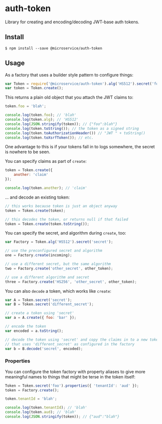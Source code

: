 # auth-token

Library for creating and encoding/decoding JWT-base auth tokens.

## Install

	$ npm install --save @microservice/auth-token

## Usage

As a factory that uses a builder style pattern to configure things:

```javascript
var Token = require('@microservice/auth-token').alg('HS512').secret('foo');
var token = Token.create();
```

This returns a plain old object that you attach the JWT claims to:

```javascript
token.foo = 'blah';

console.log(token.foo); // 'blah'
console.log(token.alg); // 'HS512'
console.log(JSON.stringify(token)); // {"foo":blah"}
console.log(token.toString()); // the token as a signed string
console.log(token.toAuthorizationHeader()) // "JWT " + toString()
console.log(token.toXsrfToken()); // etc.
```

One advantage to this is if your tokens fall in to logs somewhere, the secret is nowhere to be seen.

You can specify claims as part of `create`:

```javascript
token = Token.create({
	another: 'claim'
});

console.log(token.another); // 'claim'
```

... and decode an existing token:

```javascript
// this works because token is just an object anyway
token = Token.create(token);

// this decodes the token, or returns null if that failed
token = Token.create(token.toString());
```

You can specify the secret, and algorithm during `create`, too:

```javascript
var Factory = Token.alg('HS512').secret('secret');

// use the preconfigured secret and algorithm
one = Factory.create(incoming);

// use a different secret, but the same algorithm
two = Factory.create('other_secret', other_token);

// use a different algorithm and secret
three = Factory.create('HS256', 'other_secret', other_token);
```

You can also `decode` a token, which works like `create`:

```javascript
var A = Token.secret('secret');
var B = Token.secret('different_secret');

// create a token using 'secret'
var a = A.create({ foo: 'bar' });

// encode the token
var encoded = a.toString();

// decode the token using 'secret' and copy the claims in to a new token
// that uses 'different_secret' as configured in the factory
var b = B.decode('secret', encoded);
```

### Properties

You can configure the token factory with property aliases to give more meaningful names to things that might be terse in the token itself:

```javascript
Token = Token.secret('foo').properties({ 'tenantId': 'aud' });
token = Factory.create();

token.tenantId = 'blah';

console.log(token.tenantId); // 'blah'
console.log(token.aud); // 'blah'
console.log(JSON.stringify(token)); // {"aud":"blah"}
```
